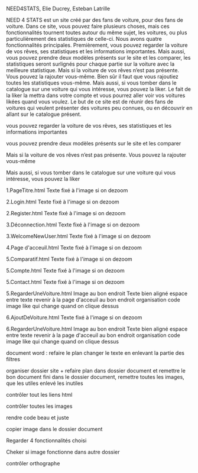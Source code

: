 NEED4STATS, Elie Ducrey, Esteban Latrille

NEED 4 STATS est un site créé par des fans de voiture, pour des fans de voiture. Dans ce site, vous pouvez faire plusieurs choses, mais ces fonctionnalités tournent toutes autour du même sujet, les voitures, ou plus particulièrement des statistiques de celle-ci. Nous avons quatre fonctionnalités principales. Premièrement, vous pouvez regarder la voiture de vos rêves, ses statistiques et les informations importantes. Mais aussi, vous pouvez prendre deux modèles présents sur le site et les comparer, les statistiques seront surlignés pour chaque partie sur la voiture avec la meilleure statistique. Mais si la voiture de vos rêves n’est pas présente. Vous pouvez la rajouter vous-même. Bien sûr il faut que vous rajoutiez toutes les statistiques vous-même. Mais aussi, si vous tomber dans le catalogue sur une voiture qui vous intéresse, vous pouvez la liker. Le fait de la liker la mettra dans votre compte et vous pourrez aller voir vos voitures likées quand vous voulez. Le but de ce site est de réunir des fans de voitures qui veulent présenter des voitures peu connues, ou en découvrir en allant sur le catalogue présent.

vous pouvez regarder la voiture de vos rêves, ses statistiques et les informations importantes

vous pouvez prendre deux modèles présents sur le site et les comparer

Mais si la voiture de vos rêves n’est pas présente. Vous pouvez la rajouter vous-même

Mais aussi, si vous tomber dans le catalogue sur une voiture qui vous intéresse, vous pouvez la liker

1.PageTitre.html
    Texte fixé à l'image si on dezoom

2.Login.html
    Texte fixé à l'image si on dezoom

2.Register.html
    Texte fixé à l'image si on dezoom

3.Déconnection.html
    Texte fixé à l'image si on dezoom

3.WelcomeNewUser.html
    Texte fixé à l'image si on dezoom

4.Page d'acceuil.html
    Texte fixé à l'image si on dezoom

5.Comparatif.html
    Texte fixé à l'image si on dezoom

5.Compte.html
    Texte fixé à l'image si on dezoom

5.Contact.html
    Texte fixé à l'image si on dezoom

5.RegarderUneVoiture.html
    Image au bon endroit
    Texte bien aligné
    espace entre texte
    revenir à la page d'acceuil au bon endroit
    organisation code
    image like qui change quand on clique dessus

6.AjoutDeVoiture.html
    Texte fixé à l'image si on dezoom

6.RegarderUneVoiture.html
    Image au bon endroit
    Texte bien aligné
    espace entre texte
    revenir à la page d'acceuil au bon endroit
    organisation code
    image like qui change quand on clique dessus

document word :
    refaire le plan
    changer le texte en enlevant la partie des filtres

organiser dossier site + refaire plan dans dossier    document et remettre le bon document fini dans le dossier document, remettre toutes les images, que les utiles enlevé les inutiles

contrôler tout les liens html

contrôler toutes les images

rendre code beau et juste

copier image dans le dossier document

Regarder 4 fonctionnalités choisi

Cheker si image fonctionne dans autre dossier

contrôler orthographe